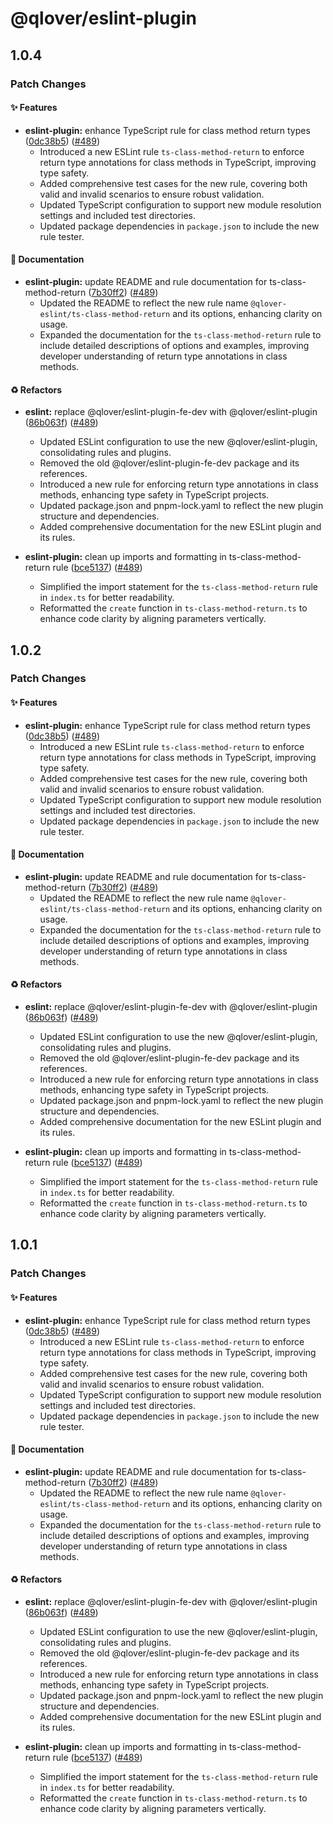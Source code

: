 # @qlover/eslint-plugin

## 1.0.4

### Patch Changes

#### ✨ Features

- **eslint-plugin:** enhance TypeScript rule for class method return types ([0dc38b5](https://github.com/qlover/fe-base/commit/0dc38b5faf3cb8ab4ed41fb6e3f8310df12a0a23)) ([#489](https://github.com/qlover/fe-base/pull/489))
  - Introduced a new ESLint rule `ts-class-method-return` to enforce return type annotations for class methods in TypeScript, improving type safety.
  - Added comprehensive test cases for the new rule, covering both valid and invalid scenarios to ensure robust validation.
  - Updated TypeScript configuration to support new module resolution settings and included test directories.
  - Updated package dependencies in `package.json` to include the new rule tester.

#### 📝 Documentation

- **eslint-plugin:** update README and rule documentation for ts-class-method-return ([7b30ff2](https://github.com/qlover/fe-base/commit/7b30ff2ca519774a8a31c61d645d4eb17fa06aba)) ([#489](https://github.com/qlover/fe-base/pull/489))
  - Updated the README to reflect the new rule name `@qlover-eslint/ts-class-method-return` and its options, enhancing clarity on usage.
  - Expanded the documentation for the `ts-class-method-return` rule to include detailed descriptions of options and examples, improving developer understanding of return type annotations in class methods.

#### ♻️ Refactors

- **eslint:** replace @qlover/eslint-plugin-fe-dev with @qlover/eslint-plugin ([86b063f](https://github.com/qlover/fe-base/commit/86b063fa32d3015f1c70817951199cbd9f11d506)) ([#489](https://github.com/qlover/fe-base/pull/489))
  - Updated ESLint configuration to use the new @qlover/eslint-plugin, consolidating rules and plugins.
  - Removed the old @qlover/eslint-plugin-fe-dev package and its references.
  - Introduced a new rule for enforcing return type annotations in class methods, enhancing type safety in TypeScript projects.
  - Updated package.json and pnpm-lock.yaml to reflect the new plugin structure and dependencies.
  - Added comprehensive documentation for the new ESLint plugin and its rules.

- **eslint-plugin:** clean up imports and formatting in ts-class-method-return rule ([bce5137](https://github.com/qlover/fe-base/commit/bce513791adce5685fb92c86addf6cfb8111a8d7)) ([#489](https://github.com/qlover/fe-base/pull/489))
  - Simplified the import statement for the `ts-class-method-return` rule in `index.ts` for better readability.
  - Reformatted the `create` function in `ts-class-method-return.ts` to enhance code clarity by aligning parameters vertically.

## 1.0.2

### Patch Changes

#### ✨ Features

- **eslint-plugin:** enhance TypeScript rule for class method return types ([0dc38b5](https://github.com/qlover/fe-base/commit/0dc38b5faf3cb8ab4ed41fb6e3f8310df12a0a23)) ([#489](https://github.com/qlover/fe-base/pull/489))
  - Introduced a new ESLint rule `ts-class-method-return` to enforce return type annotations for class methods in TypeScript, improving type safety.
  - Added comprehensive test cases for the new rule, covering both valid and invalid scenarios to ensure robust validation.
  - Updated TypeScript configuration to support new module resolution settings and included test directories.
  - Updated package dependencies in `package.json` to include the new rule tester.

#### 📝 Documentation

- **eslint-plugin:** update README and rule documentation for ts-class-method-return ([7b30ff2](https://github.com/qlover/fe-base/commit/7b30ff2ca519774a8a31c61d645d4eb17fa06aba)) ([#489](https://github.com/qlover/fe-base/pull/489))
  - Updated the README to reflect the new rule name `@qlover-eslint/ts-class-method-return` and its options, enhancing clarity on usage.
  - Expanded the documentation for the `ts-class-method-return` rule to include detailed descriptions of options and examples, improving developer understanding of return type annotations in class methods.

#### ♻️ Refactors

- **eslint:** replace @qlover/eslint-plugin-fe-dev with @qlover/eslint-plugin ([86b063f](https://github.com/qlover/fe-base/commit/86b063fa32d3015f1c70817951199cbd9f11d506)) ([#489](https://github.com/qlover/fe-base/pull/489))
  - Updated ESLint configuration to use the new @qlover/eslint-plugin, consolidating rules and plugins.
  - Removed the old @qlover/eslint-plugin-fe-dev package and its references.
  - Introduced a new rule for enforcing return type annotations in class methods, enhancing type safety in TypeScript projects.
  - Updated package.json and pnpm-lock.yaml to reflect the new plugin structure and dependencies.
  - Added comprehensive documentation for the new ESLint plugin and its rules.

- **eslint-plugin:** clean up imports and formatting in ts-class-method-return rule ([bce5137](https://github.com/qlover/fe-base/commit/bce513791adce5685fb92c86addf6cfb8111a8d7)) ([#489](https://github.com/qlover/fe-base/pull/489))
  - Simplified the import statement for the `ts-class-method-return` rule in `index.ts` for better readability.
  - Reformatted the `create` function in `ts-class-method-return.ts` to enhance code clarity by aligning parameters vertically.

## 1.0.1

### Patch Changes

#### ✨ Features

- **eslint-plugin:** enhance TypeScript rule for class method return types ([0dc38b5](https://github.com/qlover/fe-base/commit/0dc38b5faf3cb8ab4ed41fb6e3f8310df12a0a23)) ([#489](https://github.com/qlover/fe-base/pull/489))
  - Introduced a new ESLint rule `ts-class-method-return` to enforce return type annotations for class methods in TypeScript, improving type safety.
  - Added comprehensive test cases for the new rule, covering both valid and invalid scenarios to ensure robust validation.
  - Updated TypeScript configuration to support new module resolution settings and included test directories.
  - Updated package dependencies in `package.json` to include the new rule tester.

#### 📝 Documentation

- **eslint-plugin:** update README and rule documentation for ts-class-method-return ([7b30ff2](https://github.com/qlover/fe-base/commit/7b30ff2ca519774a8a31c61d645d4eb17fa06aba)) ([#489](https://github.com/qlover/fe-base/pull/489))
  - Updated the README to reflect the new rule name `@qlover-eslint/ts-class-method-return` and its options, enhancing clarity on usage.
  - Expanded the documentation for the `ts-class-method-return` rule to include detailed descriptions of options and examples, improving developer understanding of return type annotations in class methods.

#### ♻️ Refactors

- **eslint:** replace @qlover/eslint-plugin-fe-dev with @qlover/eslint-plugin ([86b063f](https://github.com/qlover/fe-base/commit/86b063fa32d3015f1c70817951199cbd9f11d506)) ([#489](https://github.com/qlover/fe-base/pull/489))
  - Updated ESLint configuration to use the new @qlover/eslint-plugin, consolidating rules and plugins.
  - Removed the old @qlover/eslint-plugin-fe-dev package and its references.
  - Introduced a new rule for enforcing return type annotations in class methods, enhancing type safety in TypeScript projects.
  - Updated package.json and pnpm-lock.yaml to reflect the new plugin structure and dependencies.
  - Added comprehensive documentation for the new ESLint plugin and its rules.

- **eslint-plugin:** clean up imports and formatting in ts-class-method-return rule ([bce5137](https://github.com/qlover/fe-base/commit/bce513791adce5685fb92c86addf6cfb8111a8d7)) ([#489](https://github.com/qlover/fe-base/pull/489))
  - Simplified the import statement for the `ts-class-method-return` rule in `index.ts` for better readability.
  - Reformatted the `create` function in `ts-class-method-return.ts` to enhance code clarity by aligning parameters vertically.
